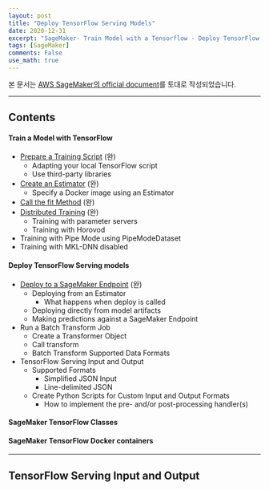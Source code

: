 ```yaml
---
layout: post
title: "Deploy TensorFlow Serving Models"
date: 2020-12-31
excerpt: "SageMaker- Train Model with a Tensorflow - Deploy TensorFlow Serving Models"
tags: [SageMaker]
comments: False
use_math: true
---
```


본 문서는 [AWS SageMaker의 official document](https://sagemaker.readthedocs.io/en/stable/frameworks/tensorflow/using_tf.html#train-a-model-with-tensorflow)를 토대로 작성되었습니다.

- - -

## Contents

#### Train a Model with TensorFlow
* [Prepare a Training Script](https://silverstar0727.github.io/SageMaker_01/) (완)
  * Adapting your local TensorFlow script
  * Use third-party libraries
* [Create an Estimator](https://silverstar0727.github.io/SageMaker_02/) (완)
  * Specify a Docker image using an Estimator
* [Call the fit Method]() (완)
* [Distributed Training]() (완)
  * Training with parameter servers
  * Training with Horovod
* Training with Pipe Mode using PipeModeDataset
* Training with MKL-DNN disabled

#### Deploy TensorFlow Serving models
* [Deploy to a SageMaker Endpoint]() (완)
  * Deploying from an Estimator
    * What happens when deploy is called
  * Deploying directly from model artifacts
  * Making predictions against a SageMaker Endpoint
* Run a Batch Transform Job
  * Create a Transformer Object
  * Call transform
  * Batch Transform Supported Data Formats
* TensorFlow Serving Input and Output
  * Supported Formats
    * Simplified JSON Input
    * Line-delimited JSON
  * Create Python Scripts for Custom Input and Output Formats
    * How to implement the pre- and/or post-processing handler(s)
    
#### SageMaker TensorFlow Classes

#### SageMaker TensorFlow Docker containers

- - -

## TensorFlow Serving Input and Output
